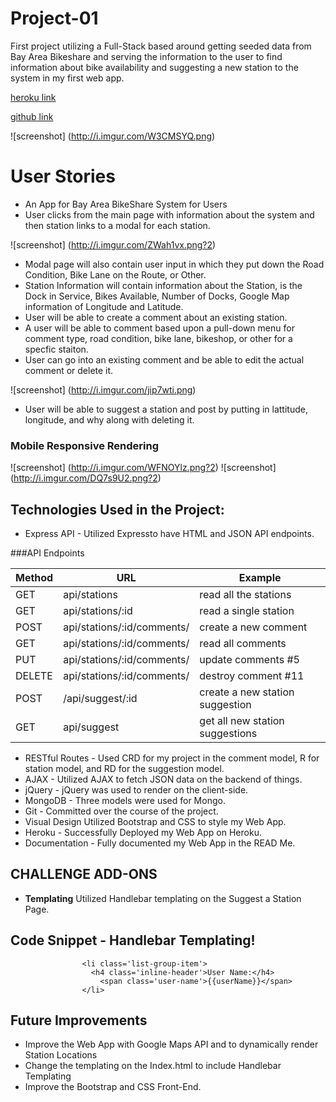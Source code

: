 # Project-01
First project utilizing a Full-Stack based around getting seeded data from Bay Area Bikeshare and serving the information to the user to find information about bike availability and suggesting a new station to the system in my first web app.

[heroku link](https://fast-depths-9180.herokuapp.com/)

[github link](https://github.com/trebloc/project-01)

![screenshot]
(http://i.imgur.com/W3CMSYQ.png)

# User Stories
* An App for Bay Area BikeShare System for Users
* User clicks from the main page with information about the system and then station links to a modal for each station.

![screenshot]
(http://i.imgur.com/ZWah1vx.png?2)

* Modal page will also contain user input in which they put down the Road Condition, Bike Lane on the Route, or Other.
* Station Information will contain information about the Station, is the Dock in Service, Bikes Available, Number of Docks, Google Map information of Longitude and Latitude.
* User will be able to create a comment about an existing station.
* A user will be able to comment based upon a pull-down menu for comment type, road condition, bike lane, bikeshop, or other for a specfic staiton.
* User can go into an existing comment and be able to edit the actual comment or delete it.

![screenshot]
(http://i.imgur.com/jip7wti.png)

* User will be able to suggest a station and post by putting in lattitude, longitude, and why along with deleting it.

### Mobile Responsive Rendering
![screenshot]
(http://i.imgur.com/WFNOYlz.png?2)
![screenshot]
(http://i.imgur.com/DQ7s9U2.png?2)

## Technologies Used in the Project:

* Express API - Utilized Expressto have HTML and JSON API endpoints.

###API Endpoints

Method | URL | Example
--- | --- | --- 
GET	| api/stations | read all the stations
GET	| api/stations/:id | read a single station
POST | api/stations/:id/comments/ | create a new comment
GET	| api/stations/:id/comments/ | read all comments
PUT	| api/stations/:id/comments/ | update comments #5
DELETE | api/stations/:id/comments/	| destroy comment #11
POST | /api/suggest/:id | create a new station suggestion
GET	| api/suggest |	get all new station suggestions 

* RESTful Routes - Used CRD for my project in the comment model, R for station model, and RD for the suggestion model.
* AJAX - Utilized AJAX to fetch JSON data on the backend of things.
* jQuery - jQuery was used to render on the client-side.
* MongoDB - Three models were used for Mongo.
* Git - Committed over the course of the project.
* Visual Design Utilized Bootstrap and CSS to style my Web App.
* Heroku - Successfully Deployed my Web App on Heroku.
* Documentation - Fully documented my Web App in the READ Me.

## CHALLENGE ADD-ONS
* **Templating** Utilized Handlebar templating on the Suggest a Station Page.

## Code Snippet - Handlebar Templating!
  ```              
                  <li class='list-group-item'>
                    <h4 class='inline-header'>User Name:</h4>
                      <span class='user-name'>{{userName}}</span>
                  </li>
  ```                
## Future Improvements
* Improve the Web App with Google Maps API and to dynamically render Station Locations
* Change the templating on the Index.html to include Handlebar Templating
* Improve the Bootstrap and CSS Front-End.

